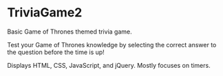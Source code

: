 # TriviaGame2

Basic Game of Thrones themed trivia game.

Test your Game of Thrones knowledge by selecting the correct answer to the question before the time is up!

Displays HTML, CSS, JavaScript, and jQuery. Mostly focuses on timers.